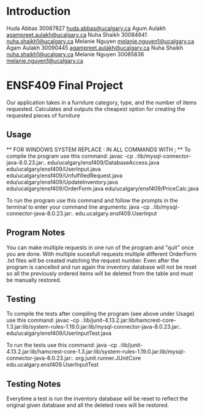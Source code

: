 # Introduction
Huda Abbas 30087827 huda.abbas@ucalgary.ca
Agum Aulakh agampreet.aulakh@ucalgary.ca
Nuha Shaikh 30084641 nuha.shaikh1@ucalgary.ca
Melanie Nguyen melanie.nguyen1@ucalgary.ca
Agam Aulakh 30090445 agampreet.aulakh@ucalgary.ca
Nuha Shaikh nuha.shaikh1@ucalgary.ca
Melanie Nguyen 30085836 melanie.nguyen1@ucalgary.ca

# ENSF409 Final Project
Our application takes in a furniture category, type, and the number of items requested. Calculates and outputs the cheapest option for creating the requested pieces of furniture

## Usage
** FOR WINDOWS SYSTEM REPLACE : IN ALL COMMANDS WITH ; **
To compile the program use this command:
    javac -cp .:lib/mysql-connector-java-8.0.23.jar:. edu/ucalgary/ensf409/DatabaseAccess.java edu/ucalgary/ensf409/UserInput.java edu/ucalgary/ensf409/UnfulfilledRequest.java edu/ucalgary/ensf409/UpdateInventory.java edu/ucalgary/ensf409/OrderForm.java edu/ucalgary/ensf409/PriceCalc.java

To run the program use this command and follow the prompts in the terminal to enter your command line arguments:
    java -cp .:lib/mysql-connector-java-8.0.23.jar:. edu.ucalgary.ensf409.UserInput

## Program Notes
You can make multiple requests in one run of the program and "quit" once you are done. With multiple sucesfull requests multiple different OrderForm .txt files will be created matching the request number. Even after the program is cancelled and run again the inventory database will not be reset so all the previously ordered items will be deleted from the table and must be manually restored. 

## Testing
To compile the tests after compiling the program (see above under Usage) use this command:
    javac -cp .:lib/junit-4.13.2.jar:lib/hamcrest-core-1.3.jar:lib/system-rules-1.19.0.jar:lib/mysql-connector-java-8.0.23.jar:. edu/ucalgary/ensf409/UserInputTest.java

To run the tests use this command:
    java -cp .:lib/junit-4.13.2.jar:lib/hamcrest-core-1.3.jar:lib/system-rules-1.19.0.jar:lib/mysql-connector-java-8.0.23.jar:. org.junit.runner.JUnitCore edu.ucalgary.ensf409.UserInputTest

## Testing Notes
Everytime a test is run the inventory database will be reset to reflect the original given database and all the deleted rows will be restored.
